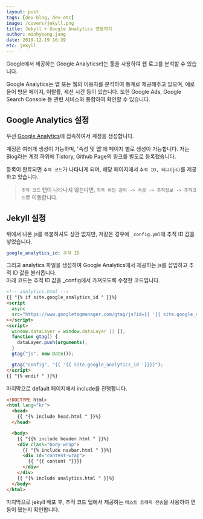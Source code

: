 ```yaml
---
layout: post
tags: [dev-blog, dev-etc]
image: /covers/jekyll.png
title: Jekyll + Google Analytics 연동하기
author: minhyeong.jang
date: 2019-12-19 16:39
etc: jekyll
---
```


Google에서 제공하는 Google Analytics라는 툴을 사용하여 웹 로그를 분석할 수 있습니다.

Google Analytics는 앱 또는 웹의 이용자를 분석하여 통계로 제공해주고 있으며, 예로들어 방문 페이지, 이탈률, 세션 시간 등이 있습니다. 또한 Google Ads, Google Search Console 등 관련 서비스와 통합하여 확인할 수 있습니다.

## Google Analytics 설정

우선 [Google Analytics](https://analytics.google.com/)에 접속하여서 계정을 생성합니다.

계정은 여러개 생성이 가능하며, '속성 및 앱'에 페이지 별로 생성이 가능합니다. 저는 Blog라는 계정 하위에 Tistory, Github Page의 링크를 별도로 등록했습니다.

등록이 완료되면 `추적 코드`가 나타나게 되며, 해당 페이지에서 `추적 ID, 태그(js)`를 제공하고 있습니다.

> `추적 코드` 탭이 나타나지 않는다면, `좌측 하단 관리 -> 속성 -> 추적정보 -> 추적코드`로 이동합니다.

## Jekyll 설정

위에서 나온 js를 복붙하셔도 상관 없지만, 저같은 경우에 `_config.yml`에 추적 ID 값을 넣었습니다.

```yml
google_analytics_id: 추적 ID
```

그리고 analytics 파일을 생성하여 Google Analytics에서 제공하는 js를 삽입하고 추적 ID 값을 불러옵니다.  
아래 코드는 추적 ID 값을 _config에서 가져오도록 수정한 코드입니다.

```html
<!-- analytics.html -->
{{ "{% if site.google_analytics_id " }}%}
<script
  async
  src="https://www.googletagmanager.com/gtag/js?id={{ '{{ site.google_analytics_id '}}}}"
></script>
<script>
  window.dataLayer = window.dataLayer || [];
  function gtag() {
    dataLayer.push(arguments);
  }
  gtag("js", new Date());

  gtag("config", "{{ '{{ site.google_analytics_id '}}}}");
</script>
{{ "{% endif " }}%}
```

마지막으로 default 페이지에서 include를 진행합니다.

```html
<!DOCTYPE html>
<html lang="kr">
  <head>
    {{ "{% include head.html " }}%}
  </head>

  <body>
    {{ "{{% include header.html " }}%}
    <div class="body-wrap">
      {{ "{% include navbar.html " }}%}
      <div id="content-wrap">
        {{ "{{ content "}}}}
      </div>
    </div>
    {{ "{% include analytics.html " }}%}
  </body>
</html>
```

마지막으로 jekyll 배포 후, 추적 코드 탭에서 제공하는 `테스트 트래픽 전송`을 사용하여 연동이 됐는지 확인합니다.
